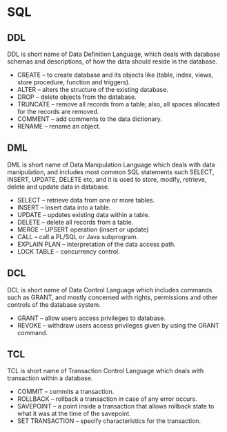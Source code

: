 # SQL

## DDL

DDL is short name of Data Definition Language, which deals with database schemas and descriptions, of how the data should reside in the database.

- CREATE – to create database and its objects like (table, index, views, store procedure, function and triggers).
- ALTER – alters the structure of the existing database.
- DROP – delete objects from the database.
- TRUNCATE – remove all records from a table; also, all spaces allocated for the records are removed.
- COMMENT – add comments to the data dictionary.
- RENAME – rename an object.

## DML

DML is short name of Data Manipulation Language which deals with data manipulation, and includes most common SQL statements such SELECT, INSERT, UPDATE, DELETE etc, and it is used to store, modify, retrieve, delete and update data in database.

- SELECT – retrieve data from one or more tables.
- INSERT – insert data into a table.
- UPDATE – updates existing data within a table.
- DELETE – delete all records from a table.
- MERGE – UPSERT operation (insert or update)
- CALL – call a PL/SQL or Java subprogram.
- EXPLAIN PLAN – interpretation of the data access path.
- LOCK TABLE – concurrency control.

## DCL

DCL is short name of Data Control Language which includes commands such as GRANT, and mostly concerned with rights, permissions and other controls of the database system.

- GRANT – allow users access privileges to database.
- REVOKE – withdraw users access privileges given by using the GRANT command.

## TCL

TCL is short name of Transaction Control Language which deals with transaction within a database.

- COMMIT – commits a transaction.
- ROLLBACK – rollback a transaction in case of any error occurs.
- SAVEPOINT – a point inside a transaction that allows rollback state to what it was at the time of the savepoint.
- SET TRANSACTION – specify characteristics for the transaction.
